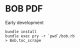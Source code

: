 # BOB PDF

Early development

    bundle install
    bundle exec pry -r `pwd`/bob.rb
    > Bob.toc_scrape
